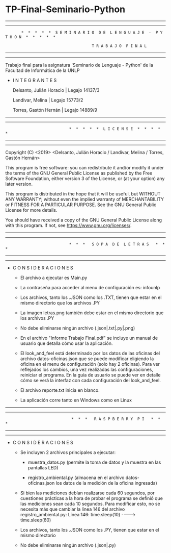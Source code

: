 # TP-Final-Seminario-Python


-------------------------------------------------------------------------------------------------------------
-------------------------------------------------------------------------------------------------------------

           *  *  *  *  *  S E M I N A R I O  D E  L E N G U A J E  -  P Y T H O N  *  *  *  *  *

                                          T R A B A J O  F I N A L

-------------------------------------------------------------------------------------------------------------
-------------------------------------------------------------------------------------------------------------
 Trabajo final para la asignatura 'Seminario de Lenguaje - Python' de la Facultad de Informática de la UNLP 


* I N T E G R A N T E S


    Delsanto, Julián Horacio  |   Legajo 14137/3

    Landivar, Melina          |   Legajo 15773/2

    Torres, Gastón Hernán     |   Legajo 14889/9


-------------------------------------------------------------------------------------------------------------
-------------------------------------------------------------------------------------------------------------

                                *  *  *  *  *  L I C E N S E  *  *  *  *  *

-------------------------------------------------------------------------------------------------------------
-------------------------------------------------------------------------------------------------------------

Copyright (C) <2019>  <Delsanto, Julián Horacio / Landivar, Melina / Torres, Gastón Hernán>

This program is free software: you can redistribute it and/or modify it under the terms of the GNU 
General Public License as published by the Free Software Foundation, either version 3 of the License, or 
(at your option) any later version.

This program is distributed in the hope that it will be useful, but WITHOUT ANY WARRANTY; without even the 
implied warranty of MERCHANTABILITY or FITNESS FOR A PARTICULAR PURPOSE.  See the GNU General Public License 
for more details.

You should have received a copy of the GNU General Public License along with this program.  If not, 
see <https://www.gnu.org/licenses/>.


-------------------------------------------------------------------------------------------------------------
-------------------------------------------------------------------------------------------------------------

                                *  *  *   S O P A  D E  L E T R A S   *  *  *

-------------------------------------------------------------------------------------------------------------
-------------------------------------------------------------------------------------------------------------


* C O N S I D E R A C I O N E S


  - El archivo a ejecutar es Main.py 

  - La contraseña para acceder al menu de configuración es: infounlp

  - Los archivos, tanto los .JSON como los .TXT, tienen que estar en el mismo directorio que
  los archivos .PY

  - La imagen letras.png también debe estar en el mismo directorio que los archivos .PY

  - No debe eliminarse ningún archivo (.json|.txt|.py|.png)
  
  - En el archivo "Informe Trabajo Final.pdf" se incluye un manual de usuario que detalla cómo usar la
  aplicación.

  - El look_and_feel está determinado por los datos de las oficinas del archivo datos-oficinas.json que
  se puede modificar eligiendo la oficina en el menu de configuración (solo hay 2 oficinas). Para
  ver reflejados los cambios, una vez realizadas las configuraciones, reiniciar el programa. En la
  guía de usuario se puede ver en detalle cómo se verá la interfaz con cada configuración del
  look_and_feel.

  - El archivo reporte.txt inicia en blanco.
  
  - La aplicación corre tanto en Windows como en Linux


-------------------------------------------------------------------------------------------------------------
-------------------------------------------------------------------------------------------------------------

                                 *  *  *   R A S P B E R R Y  P I   *  *  *

-------------------------------------------------------------------------------------------------------------
-------------------------------------------------------------------------------------------------------------


* C O N S I D E R A C I O N E S

  - Se incluyen 2 archivos principales a ejecutar:
     
     - muestra_datos.py (permite la toma de datos y la muestra en las pantallas LED)
     
     - registro_ambiental.py (almacena en el archivo datos-oficinas.json los datos de la
     medición de la oficina ingresada)

  - Si bien las mediciones debían realizarse cada 60 segundos, por cuestiones prácticas a la hora de
  probar el programa se definió que las mediciones sean cada 10 segundos. Para modificar esto, no se
  necesita más que cambiar la línea 146 del archivo registro_ambiental.py:
     Línea 146: time.sleep(10) ---->  time.sleep(60)

  - Los archivos, tanto los .JSON como los .PY, tienen que estar en el mismo directorio

  - No debe eliminarse ningún archivo (.json|.py)

